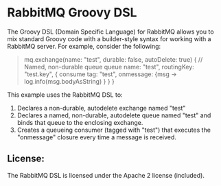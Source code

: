 # RabbitMQ Groovy DSL

The Groovy DSL (Domain Specific Language) for RabbitMQ allows you to mix standard
Groovy code with a builder-style syntax for working with a RabbitMQ server. For
example, consider the following:

>  mq.exchange(name: "test", durable: false, autoDelete: true) {
>    // Named, non-durable queue
>    queue name: "test", routingKey: "test.key", {
>      consume tag: "test", onmessage: {msg ->
>        log.info(msg.bodyAsString)
>      }
>    }
>  }

This example uses the RabbitMQ DSL to:

1. Declares a non-durable, autodelete exchange named "test"
2. Declares a named, non-durable, autodelete queue named "test" and binds that queue
   to the enclosing exchange.
3. Creates a queueing consumer (tagged with "test") that executes the "onmessage"
   closure every time a message is received.

## License:

The RabbitMQ DSL is licensed under the Apache 2 license (included).